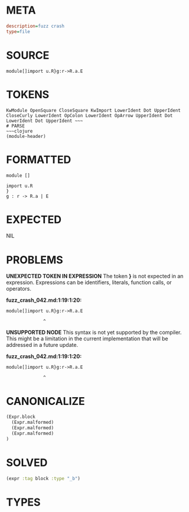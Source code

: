 # META
~~~ini
description=fuzz crash
type=file
~~~
# SOURCE
~~~roc
module[]import u.R}g:r->R.a.E
~~~
# TOKENS
~~~text
KwModule OpenSquare CloseSquare KwImport LowerIdent Dot UpperIdent CloseCurly LowerIdent OpColon LowerIdent OpArrow UpperIdent Dot LowerIdent Dot UpperIdent ~~~
# PARSE
~~~clojure
(module-header)
~~~
# FORMATTED
~~~roc
module []

import u.R
}
g : r -> R.a | E
~~~
# EXPECTED
NIL
# PROBLEMS
**UNEXPECTED TOKEN IN EXPRESSION**
The token **}** is not expected in an expression.
Expressions can be identifiers, literals, function calls, or operators.

**fuzz_crash_042.md:1:19:1:20:**
```roc
module[]import u.R}g:r->R.a.E
```
                  ^


**UNSUPPORTED NODE**
This syntax is not yet supported by the compiler.
This might be a limitation in the current implementation that will be addressed in a future update.

**fuzz_crash_042.md:1:19:1:20:**
```roc
module[]import u.R}g:r->R.a.E
```
                  ^


# CANONICALIZE
~~~clojure
(Expr.block
  (Expr.malformed)
  (Expr.malformed)
  (Expr.malformed)
)
~~~
# SOLVED
~~~clojure
(expr :tag block :type "_b")
~~~
# TYPES
~~~roc
~~~
